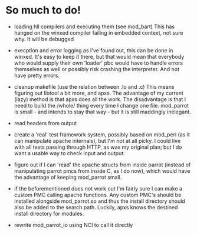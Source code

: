 # So much to do!

- loading hll compilers and executing them (see mod_bart)
    This has hanged on the winxed compiler failing in embedded context, not
	sure why. It will be debugged

- execption and error logging 
	as I've found out, this can be done in winxed. It's easy to keep it there, but
	that would mean that everybody who would supply their own 'loader' pbc would
	have to handle errors themselves as well or possibly risk crashing the interpreter.
	And not have pretty errors. 

- cleanup makefile (use the relation between .lo and .c) This means
	figuring out libtool a bit more, and apxs. The advantage of my current
	(lazy) method is that apxs does all the work. The disadvantage is that
	I need to build the /whole/ thing every time I change one
	file. mod_parrot is small - and intends to stay that way - but it is
	still maddingly inelegant.

- read headers from output

- create a 'real' test framework system, possibly based on mod_perl (as it
	can manipulate apache internals), but I'm not at all picky. I could
	live with all tests passing through HTTP, as was my original plan; but
	I do want a usable way to check input and output.

- figure out if I can 'read' the apache structs from inside parrot (instead
  of manipulating parrot pmcs from inside C, as I do now), which would have
  the advantage of keeping mod_parrot small.

- if the beforementioned does not work out I'm fairly sure I can make a
  custom PMC calling apache functions. Any custom PMC's should be installed
  alongside mod_parrot.so and thus the install directory should also be
  added to the search path. Luckily, apxs knows the destined install
  directory for modules.

- rewrite mod_parrot_io using NCI to call it directly
